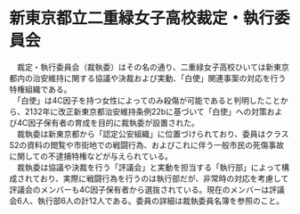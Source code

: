 # 新東京都立二重緑女子高校裁定・執行委員会
　裁定・執行委員会（裁執委）はその名の通り、二重緑女子高校ひいては新東京都内の治安維持に関する協議や決裁および実動、「白使」関連事案の対応を行う特権組織である。  
　「白使」は4C因子を持つ女性によってのみ殺傷が可能であると判明したことから、2132年に改正新東京都治安維持条例22bに基づいて「白使」への対策および4C因子保有者の育成を目的に裁執委が設置された。  
　裁執委は新東京都から「認定公安組織」に位置づけられており、委員はクラスS2の資料の閲覧や市街地での戦闘行為、およびこれに伴う一般市民の死傷事故に関しての不逮捕特権などが与えられている。  
　裁執委は協議や決裁を行う「評議会」と実動を担当する「執行部」によって構成されており、実際に戦闘行為を行うのは執行部だが、非常時の対応を考慮して評議会のメンバーも4C因子保有者から選抜されている。現在のメンバーは評議会6人、執行部6人の計12人である。委員の詳細は裁執委員名簿を参照のこと。
